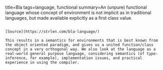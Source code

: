 title=Bla
tags=language, functional
summary=An (unpure) functional language whose concept of environment is not implicit as in traditional languages, but made available explicitly as a first class value.
~~~~~~

[Source](https://strlen.com/bla-language/)

This results in a semantics for environments that is best known from the object oriented paradigm, and gives us a united function/class concept in a very orthogonal way. We also look at the language as a real-world general purpose language, considering semantics (of type-inference, for example), implementation issues, and practical experience in using the compiler.

